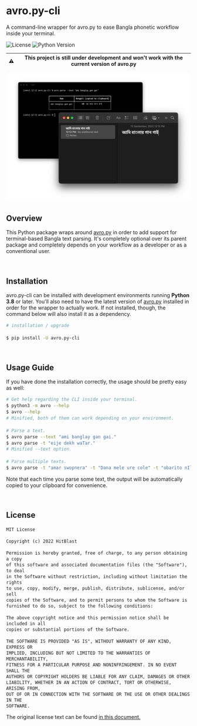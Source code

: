 # avro.py-cli

A command-line wrapper for avro.py to ease Bangla phonetic workflow inside your terminal.

![License](https://img.shields.io/pypi/l/avro.py-cli.svg?color=black&label=License)
![Python Version](https://img.shields.io/pypi/pyversions/avro.py-cli.svg?color=black&label=Python)

:warning: | This project is still under development and won't work with the current version of avro.py
---|---

<img src="static/terminal_demo.png" alt="Terminal Demo">

## Overview

This Python package wraps around [avro.py](https://pypi.org/project/avro.py) in order to add support for terminal-based Bangla text parsing. It's completely optional over its parent package and completely depends on your workflow as a developer or as a conventional user.

<br>

## Installation

avro.py-cli can be installed with development environments running **Python 3.8** or later. You'll also need to have the latest version of [avro.py](https://pypi.org/project/avro.py) installed in order for the wrapper to actually work. If not installed, though, the command below will also install it as a dependency.

```bash
# installation / upgrade

$ pip install -U avro.py-cli
```

<br>

## Usage Guide

If you have done the installation correctly, the usage should be pretty easy as well:

```bash
# Get help regarding the CLI inside your terminal.
$ python3 -m avro --help 
$ avro --help 
# Minified, both of them can work depending on your environment.

# Parse a text.
$ avro parse --text "ami banglay gan gai."
$ avro parse -t "eije dekh waTar." 
# Minified --text option.

# Parse multiple texts.
$ avro parse -t "amar swopnera" -t "Dana mele ure cole" -t "obarito nIle."
```

Note that each time you parse some text, the output will be automatically copied to your clipboard for convenience.

<br>

## License

```
MIT License

Copyright (c) 2022 HitBlast

Permission is hereby granted, free of charge, to any person obtaining a copy
of this software and associated documentation files (the "Software"), to deal
in the Software without restriction, including without limitation the rights
to use, copy, modify, merge, publish, distribute, sublicense, and/or sell
copies of the Software, and to permit persons to whom the Software is
furnished to do so, subject to the following conditions:

The above copyright notice and this permission notice shall be included in all
copies or substantial portions of the Software.

THE SOFTWARE IS PROVIDED "AS IS", WITHOUT WARRANTY OF ANY KIND, EXPRESS OR
IMPLIED, INCLUDING BUT NOT LIMITED TO THE WARRANTIES OF MERCHANTABILITY,
FITNESS FOR A PARTICULAR PURPOSE AND NONINFRINGEMENT. IN NO EVENT SHALL THE
AUTHORS OR COPYRIGHT HOLDERS BE LIABLE FOR ANY CLAIM, DAMAGES OR OTHER
LIABILITY, WHETHER IN AN ACTION OF CONTRACT, TORT OR OTHERWISE, ARISING FROM,
OUT OF OR IN CONNECTION WITH THE SOFTWARE OR THE USE OR OTHER DEALINGS IN THE
SOFTWARE.
```

The original license text can be found [in this document.](https://github.com/hitblast/avro.py-cli/blob/main/LICENSE)
